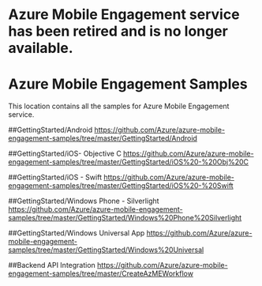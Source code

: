 # Azure Mobile Engagement service has been retired and is no longer available.

# Azure Mobile Engagement Samples
This location contains all the samples for Azure Mobile Engagement service. 

##GettingStarted/Android
https://github.com/Azure/azure-mobile-engagement-samples/tree/master/GettingStarted/Android

##GettingStarted/iOS- Objective C
https://github.com/Azure/azure-mobile-engagement-samples/tree/master/GettingStarted/iOS%20-%20Obj%20C

##GettingStarted/iOS - Swift
https://github.com/Azure/azure-mobile-engagement-samples/tree/master/GettingStarted/iOS%20-%20Swift

##GettingStarted/Windows Phone - Silverlight
https://github.com/Azure/azure-mobile-engagement-samples/tree/master/GettingStarted/Windows%20Phone%20Silverlight

##GettingStarted/Windows Universal App
https://github.com/Azure/azure-mobile-engagement-samples/tree/master/GettingStarted/Windows%20Universal

##Backend API Integration 
https://github.com/Azure/azure-mobile-engagement-samples/tree/master/CreateAzMEWorkflow
